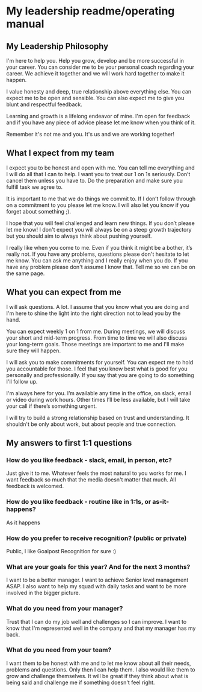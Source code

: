 # My leadership readme/operating manual
## My Leadership Philosophy
I'm here to help you. Help you grow, develop and be more successful in your career. You can consider me to be your
personal coach regarding your career. We achieve it together and we will work hard together to make it happen.

I value honesty and deep, true relationship above everything else. You can expect me to be open and sensible. You can
also expect me to give you blunt and respectful feedback.

Learning and growth is a lifelong endeavor of mine. I'm open for feedback and if you have any piece of advice please let
me know when you think of it.

Remember it's not me and you. It's us and we are working together!

## What I expect from my team

I expect you to be honest and open with me. You can tell me everything and I will do all that I can to help. I want you
to treat our 1 on 1s seriously. Don’t cancel them unless you have to. Do the preparation and make sure you fulfill task we agree to.

It is important to me that we do things we commit to. If I don’t follow through on a commitment to you please let me
know. I will also let you know if you forget about something ;). 

I hope that you will feel challenged and learn new things. If you don’t please let me know! I don't expect you will
always be on a steep growth trajectory but you should aim to always think about pushing yourself.

I really like when you come to me. Even if you think it might be a bother, it’s really not. If you have any problems,
questions please don't hesitate to let me know. You can ask me anything and I really enjoy when you do. If you have any problem please don't assume I know that. Tell me so we can be on the same page.

## What you can expect from me
I will ask questions. A lot. I assume that you know what you are doing and I'm here to shine the light into the right
direction not to lead you by the hand.

You can expect weekly 1 on 1 from me. During meetings, we will discuss your short and mid-term progress. From time to
time we will also discuss your long-term goals. Those meetings are important to me and I'll make sure they will happen.

I will ask you to make commitments for yourself. You can expect me to hold you accountable for those. I feel that you
know best what is good for you personally and professionally. If you say that you are going to do something I'll follow up.

I'm always here for you. I’m available any time in the office, on slack, email or video during work hours. Other times
I’ll be less available, but I will take your call if there’s something urgent.

I will try to build a strong relationship based on trust and understanding. It shouldn't be only about work, but about
people and true connection.

## My answers to first 1:1 questions
### How do you like feedback - slack, email, in person, etc?
Just give it to me. Whatever feels the most natural to you works for me. I want feedback so much that the media doesn't
matter that much. All feedback is welcomed.

### How do you like feedback - routine like in 1:1s, or as-it-happens?
As it happens

### How do you prefer to receive recognition? (public or private)
Public, I like Goalpost Recognition for sure :)

### What are your goals for this year? And for the next 3 months?
I want to be a better manager. I want to achieve Senior level management ASAP. I also want to help my squad with daily
tasks and want to be more involved in the bigger picture.

### What do you need from your manager?
Trust that I can do my job well and challenges so I can improve. I want to know that I'm represented well in the company
and that my manager has my back.

### What do you need from your team?
I want them to be honest with me and to let me know about all their needs, problems and questions. Only then I can help
them. I also would like them to grow and challenge themselves. It will be great if they think about what is being said
and challenge me if something doesn't feel right.
